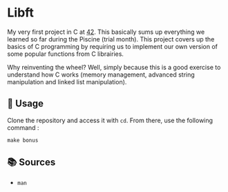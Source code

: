 # Libft

My very first project in C at [42](https://42.fr/en/homepage/). This basically sums up everything we learned so far during the Piscine (trial month).
This project covers up the basics of C programming by requiring us to implement our own version of some popular functions from C librairies.

Why reinventing the wheel? Well, simply because this is a good exercise to understand how C works (memory management, advanced string manipulation and linked list manipulation).

## 🧭 Usage

Clone the repository and access it with `cd`. From there, use the following command :
```
make bonus
```

## 📚 Sources

- `man`

